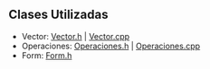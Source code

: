 ## Clases Utilizadas
- Vector: [Vector.h](https://github.com/JoseAndresHV-UPSA/estructura-datos-si210/blob/master/VECTORES/Vector.h) | [Vector.cpp](https://github.com/JoseAndresHV-UPSA/estructura-datos-si210/blob/master/VECTORES/Vector.cpp)
- Operaciones: [Operaciones.h](https://github.com/JoseAndresHV-UPSA/estructura-datos-si210/blob/master/VECTORES/Operaciones.h) | [Operaciones.cpp](https://github.com/JoseAndresHV-UPSA/estructura-datos-si210/blob/master/VECTORES/Operaciones.cpp)
- Form: [Form.h](https://github.com/JoseAndresHV-UPSA/estructura-datos-si210/blob/master/VECTORES/Form1.h)

